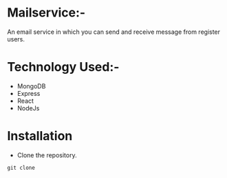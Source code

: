 # Mailservice:-
An email service in which you can send and receive message from register users.

# Technology Used:-
- MongoDB
- Express
- React
- NodeJs

# Installation
- Clone the repository.
```
git clone 
```

